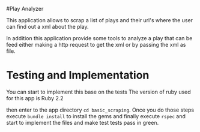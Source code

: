 #Play Analyzer

This application allows to scrap a list of plays and their url's where the user
can find out a xml about the play.

In addition this application provide some tools to analyze a play that can be
feed either making a http request to get the xml or by passing the xml as file.

# Testing and Implementation

  You can start to implement this base on the tests
  The version of ruby used for this app is Ruby 2.2

  then enter to the app directory `cd basic_scraping`. Once you do those steps
  execute `bundle install` to install the gems and finally execute `rspec` and
  start to implement the files and make test tests pass in green.
